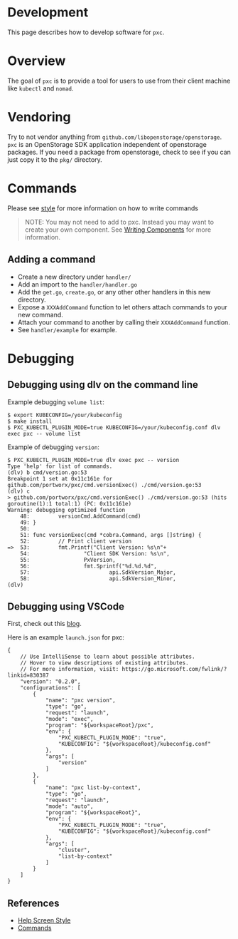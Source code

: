 # Development
This page describes how to develop software for `pxc`.

# Overview
The goal of `pxc` is to provide a tool for users to use from their client machine like `kubectl` and `nomad`.

# Vendoring
Try to not vendor anything from `github.com/libopenstorage/openstorage`. `pxc` is an OpenStorage SDK application independent of openstorage packages. If you need a package from openstorage, check to see if you can just copy it to the `pkg/` directory.

# Commands
Please see [style](style.md) for more information on how to write commands

> NOTE: You may not need to add to pxc. Instead you may want to create your own component. See [Writing Components](components.md) for more information.

## Adding a command

* Create a new directory under `handler/`
* Add an import to the `handler/handler.go`
* Add the `get.go`, `create.go`, or any other other handlers in this new
  directory.
* Expose a `XXXAddCommand` function to let others attach commands to your new
  command.
* Attach your command to another by calling their `XXXAddCommand` function.
* See `handler/example` for example.

# Debugging

## Debugging using dlv on the command line

Example debugging `volume list`:

```
$ export KUBECONFIG=/your/kubeconfig
$ make install
$ PXC_KUBECTL_PLUGIN_MODE=true KUBECONFIG=/your/kubeconfig.conf dlv exec pxc -- volume list
```

Example of debugging `version`:

```
$ PXC_KUBECTL_PLUGIN_MODE=true dlv exec pxc -- version
Type 'help' for list of commands.
(dlv) b cmd/version.go:53
Breakpoint 1 set at 0x11c161e for github.com/portworx/pxc/cmd.versionExec() ./cmd/version.go:53
(dlv) c
> github.com/portworx/pxc/cmd.versionExec() ./cmd/version.go:53 (hits goroutine(1):1 total:1) (PC: 0x11c161e)
Warning: debugging optimized function
    48:         versionCmd.AddCommand(cmd)
    49: }
    50:
    51: func versionExec(cmd *cobra.Command, args []string) {
    52:         // Print client version
=>  53:         fmt.Printf("Client Version: %s\n"+
    54:                 "Client SDK Version: %s\n",
    55:                 PxVersion,
    56:                 fmt.Sprintf("%d.%d.%d",
    57:                         api.SdkVersion_Major,
    58:                         api.SdkVersion_Minor,
(dlv)
```

## Debugging using VSCode

First, check out this [blog](https://www.digitalocean.com/community/tutorials/debugging-go-code-with-visual-studio-code).

Here is an example `launch.json` for pxc:

```
{
    // Use IntelliSense to learn about possible attributes.
    // Hover to view descriptions of existing attributes.
    // For more information, visit: https://go.microsoft.com/fwlink/?linkid=830387
    "version": "0.2.0",
    "configurations": [
        {
            "name": "pxc version",
            "type": "go",
            "request": "launch",
            "mode": "exec",
            "program": "${workspaceRoot}/pxc",
            "env": {
                "PXC_KUBECTL_PLUGIN_MODE": "true",
                "KUBECONFIG": "${workspaceRoot}/kubeconfig.conf"
            },
            "args": [
                "version"
            ]
        },
        {
            "name": "pxc list-by-context",
            "type": "go",
            "request": "launch",
            "mode": "auto",
            "program": "${workspaceRoot}",
            "env": {
                "PXC_KUBECTL_PLUGIN_MODE": "true",
                "KUBECONFIG": "${workspaceRoot}/kubeconfig.conf"
            },
            "args": [
                "cluster",
                "list-by-context"
            ]
        }
    ]
}
```

## References

* [Help Screen Style](style.md)
* [Commands](commands.md)
